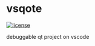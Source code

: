 # vsqote

[![license](https://img.shields.io/github/license/Mu-Geminorum/vsqote.svg)](https://github.com/Mu-Geminorum/vsqote/blob/main/LICENSE)

debuggable qt project on vscode
